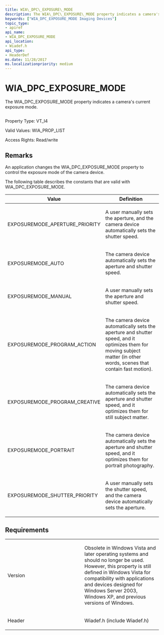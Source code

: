 ```yaml
---
title: WIA\_DPC\_EXPOSURE\_MODE
description: The WIA\_DPC\_EXPOSURE\_MODE property indicates a camera's current exposure mode.
keywords: ["WIA_DPC_EXPOSURE_MODE Imaging Devices"]
topic_type:
- apiref
api_name:
- WIA_DPC_EXPOSURE_MODE
api_location:
- Wiadef.h
api_type:
- HeaderDef
ms.date: 11/28/2017
ms.localizationpriority: medium
---
```


# WIA\_DPC\_EXPOSURE\_MODE


The WIA\_DPC\_EXPOSURE\_MODE property indicates a camera's current exposure mode.

## <span id="ddk_wia_dpc_exposure_mode_si"></span><span id="DDK_WIA_DPC_EXPOSURE_MODE_SI"></span>


Property Type: VT\_I4

Valid Values: WIA\_PROP\_LIST

Access Rights: Read/write

Remarks
-------

An application changes the WIA\_DPC\_EXPOSURE\_MODE property to control the exposure mode of the camera device.

The following table describes the constants that are valid with WIA\_DPC\_EXPOSURE\_MODE.

<table>
<colgroup>
<col width="50%" />
<col width="50%" />
</colgroup>
<thead>
<tr class="header">
<th>Value</th>
<th>Definition</th>
</tr>
</thead>
<tbody>
<tr class="odd">
<td><p>EXPOSUREMODE_APERTURE_PRIORITY</p></td>
<td><p>A user manually sets the aperture, and the camera device automatically sets the shutter speed.</p></td>
</tr>
<tr class="even">
<td><p>EXPOSUREMODE_AUTO</p></td>
<td><p>The camera device automatically sets the aperture and shutter speed.</p></td>
</tr>
<tr class="odd">
<td><p>EXPOSUREMODE_MANUAL</p></td>
<td><p>A user manually sets the aperture and shutter speed.</p></td>
</tr>
<tr class="even">
<td><p>EXPOSUREMODE_PROGRAM_ACTION</p></td>
<td><p>The camera device automatically sets the aperture and shutter speed, and it optimizes them for moving subject matter (in other words, scenes that contain fast motion).</p></td>
</tr>
<tr class="odd">
<td><p>EXPOSUREMODE_PROGRAM_CREATIVE</p></td>
<td><p>The camera device automatically sets the aperture and shutter speed, and it optimizes them for still subject matter.</p></td>
</tr>
<tr class="even">
<td><p>EXPOSUREMODE_PORTRAIT</p></td>
<td><p>The camera device automatically sets the aperture and shutter speed, and it optimizes them for portrait photography.</p></td>
</tr>
<tr class="odd">
<td><p>EXPOSUREMODE_SHUTTER_PRIORITY</p></td>
<td><p>A user manually sets the shutter speed, and the camera device automatically sets the aperture.</p></td>
</tr>
</tbody>
</table>

 

Requirements
------------

<table>
<colgroup>
<col width="50%" />
<col width="50%" />
</colgroup>
<tbody>
<tr class="odd">
<td><p>Version</p></td>
<td><p>Obsolete in Windows Vista and later operating systems and should no longer be used. However, this property is still defined in Windows Vista for compatibility with applications and devices designed for Windows Server 2003, Windows XP, and previous versions of Windows.</p></td>
</tr>
<tr class="even">
<td><p>Header</p></td>
<td>Wiadef.h (include Wiadef.h)</td>
</tr>
</tbody>
</table>

 

 





